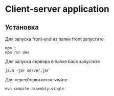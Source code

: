 # Client-server application

## Установка

Для запуска front-end из папки front запустите
```
npm i
npm run dev
```

Для запуска сервера в папке back запустите 
```
java -jar server.jar
```
Для пересборки используйте
```
mvn compile assembly:single
```
